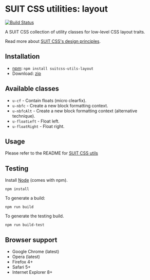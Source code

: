 # SUIT CSS utilities: layout

[![Build Status](https://secure.travis-ci.org/suitcss/utils-layout.png?branch=master)](http://travis-ci.org/suitcss/utils-layout)

A SUIT CSS collection of utility classes for low-level CSS layout traits.

Read more about [SUIT CSS's design principles](https://github.com/suitcss/suit/).

## Installation

* [npm](http://npmjs.org/): `npm install suitcss-utils-layout`
* Download: [zip](https://github.com/suitcss/utils-layout/zipball/master)

## Available classes

* `u-cf` - Contain floats (micro clearfix).
* `u-nbfc` - Create a new block formatting context.
* `u-nbfcAlt` - Create a new block formatting context (alternative technique).
* `u-floatLeft` - Float left.
* `u-floatRight` - Float right.

## Usage

Please refer to the README for [SUIT CSS utils](https://github.com/suitcss/utils/)

## Testing

Install [Node](http://nodejs.org) (comes with npm).

```
npm install
```

To generate a build:

```
npm run build
```

To generate the testing build.

```
npm run build-test
```

## Browser support

* Google Chrome (latest)
* Opera (latest)
* Firefox 4+
* Safari 5+
* Internet Explorer 8+
